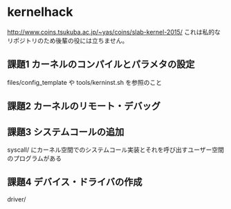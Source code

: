 # kernelhack
http://www.coins.tsukuba.ac.jp/~yas/coins/slab-kernel-2015/
これは私的なリポジトリのため後輩の役には立ちません。

## 課題1 カーネルのコンパイルとパラメタの設定
files/config\_template や tools/kerninst.sh を参照のこと
## 課題2 カーネルのリモート・デバッグ
## 課題3 システムコールの追加
syscall/ にカーネル空間でのシステムコール実装とそれを呼び出すユーザー空間のプログラムがある
## 課題4 デバイス・ドライバの作成
driver/

